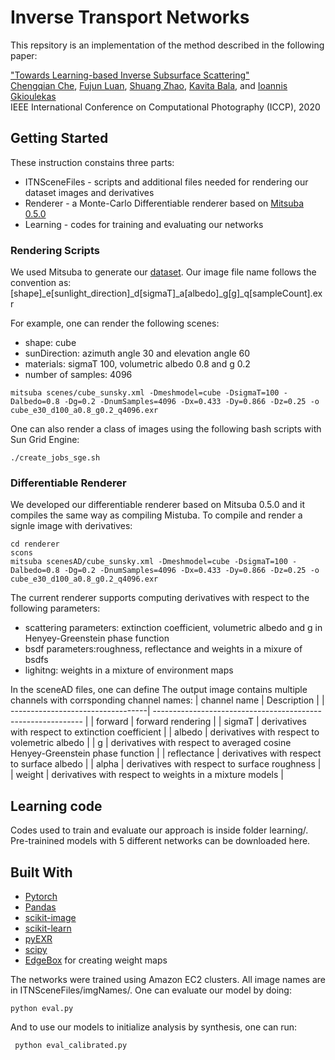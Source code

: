 # Inverse Transport Networks

This repsitory is an implementation of the method described in the following paper: 

["Towards Learning-based Inverse Subsurface Scattering"](http://imaging.cs.cmu.edu/inverse_transport_networks/)\
[Chengqian Che](https://brucect2.github.io/), [Fujun Luan](https://www.cs.cornell.edu/~fujun/), [Shuang Zhao](https://shuangz.com/), [Kavita Bala](http://www.cs.cornell.edu/~kb/), and [Ioannis Gkioulekas](https://www.cs.cmu.edu/~igkioule/)\
IEEE International Conference on Computational Photography  (ICCP), 2020
## Getting Started

These instruction constains three parts:
* ITNSceneFiles - scripts and additional files needed for rendering our dataset images and derivatives
* Renderer - a Monte-Carlo Differentiable renderer based on [Mitsuba 0.5.0](https://www.mitsuba-renderer.org/releases/current/documentation.pdf)
* Learning - codes for training and evaluating our networks

### Rendering Scripts

We used Mitsuba to generate our [dataset](http://http://imaging.cs.cmu.edu/inverse_transport_networks/). Our image file name follows the convention as:
[shape]_e[sunlight_direction]_d[sigmaT]_a[albedo]_g[g]_q[sampleCount].exr

For example, one can render the following scenes:
* shape: cube
* sunDirection: azimuth angle 30 and elevation angle 60
* materials: sigmaT 100, volumetric albedo 0.8 and g 0.2
* number of samples: 4096

```
mitsuba scenes/cube_sunsky.xml -Dmeshmodel=cube -DsigmaT=100 -Dalbedo=0.8 -Dg=0.2 -DnumSamples=4096 -Dx=0.433 -Dy=0.866 -Dz=0.25 -o cube_e30_d100_a0.8_g0.2_q4096.exr
```
One can also render a class of images using the following bash scripts with Sun Grid Engine:

```
./create_jobs_sge.sh
```
### Differentiable Renderer

We developed our differentiable renderer based on Mitsuba 0.5.0 and it compiles the same way as compiling Mistuba. To compile and render a signle image with derivatives:
```
cd renderer
scons
mitsuba scenesAD/cube_sunsky.xml -Dmeshmodel=cube -DsigmaT=100 -Dalbedo=0.8 -Dg=0.2 -DnumSamples=4096 -Dx=0.433 -Dy=0.866 -Dz=0.25 -o cube_e30_d100_a0.8_g0.2_q4096.exr
```
The current renderer supports computing derivatives with respect to the following parameters:
* scattering parameters: extinction coefficient, volumetric albedo and g in Henyey-Greenstein phase function
* bsdf parameters:roughness, reflectance and weights in a mixure of bsdfs
* lighitng: weights in a mixture of environment maps


In the sceneAD files, one can define 
The output image contains multiple channels with corrsponding channel names:
| channel name                      | Description                                                       |
| ----------------------------------| ------------------------------------------------------------      |
| forward                           | forward rendering                                                 |
| sigmaT                            | derivatives with respect to extinction coefficient                |
| albedo                            | derivatives with respect to volemetric albedo                                |
| g                                 | derivatives with respect to averaged cosine Henyey-Greenstein phase function |
| reflectance                       | derivatives with respect to surface albedo                                |
| alpha                             | derivatives with respect to surface roughness                                |
| weight                            | derivatives with respect to weights in a mixture models                                |

## Learning code

Codes used to train and evaluate our approach is inside folder learning/. Pre-trainined models with 5 different networks can be downloaded here.

## Built With

* [Pytorch](https://pytorch.cn/previous-versions/)
* [Pandas](https://pandas.pydata.org/pandas-docs/version/0.15/tutorials.html)
* [scikit-image](https://scikit-image.org/docs/dev/api/skimage.html)
* [scikit-learn](https://scikit-learn.org/stable/)
* [pyEXR](https://pypi.org/project/PyEXR/)
* [scipy](https://www.scipy.org/)
* [EdgeBox](https://github.com/pdollar/edges) for creating weight maps

The networks were trained using Amazon EC2 clusters. All image names are in ITNSceneFiles/imgNames/. One can evaluate our model by doing:

```
python eval.py
``` 
And to use our models to initialize analysis by synthesis, one can run:
```
 python eval_calibrated.py
```
